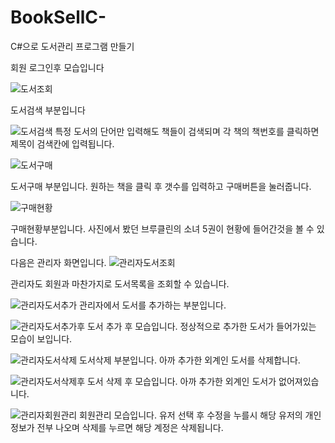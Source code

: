 # BookSellC-
C#으로 도서관리 프로그램 만들기

회원 로그인후 모습입니다

![도서조회](https://user-images.githubusercontent.com/101082700/207525346-53cf04a9-34e4-4cc3-91f9-dee650cb2b7c.png)

도서검색 부분입니다

![도서검색](https://user-images.githubusercontent.com/101082700/207525640-5ee37242-c358-44de-90c7-9c1297bf9d06.png)
특정 도서의 단어만 입력해도 책들이 검색되며 각 책의 책번호를 클릭하면 제목이 검색칸에 입력됩니다.

![도서구매](https://user-images.githubusercontent.com/101082700/207525972-9e31b510-cfda-4e27-9ce7-f3aa428b84cc.png)

도서구매 부분입니다. 원하는 책을 클릭 후 갯수를 입력하고 구매버튼을 눌러줍니다.

![구매현황](https://user-images.githubusercontent.com/101082700/207526213-e32199dc-6e60-44f6-8dac-124cd2699094.png)

구매현황부분입니다. 사진에서 봤던 브루클린의 소녀 5권이 현황에 들어간것을 볼 수 있습니다.

다음은 관리자 화면입니다.
![관리자도서조회](https://user-images.githubusercontent.com/101082700/207526479-0b5e2579-034d-49f4-8306-c92dcdf16445.png)

관리자도 회원과 마찬가지로 도서목록을 조회할 수 있습니다.

![관리자도서추가](https://user-images.githubusercontent.com/101082700/207526919-8f57dafb-4fad-4772-bb46-d06b0718708c.png)
관리자에서 도서를 추가하는 부분입니다.

![관리자도서추가후](https://user-images.githubusercontent.com/101082700/207527187-31a128b5-d665-4ede-8010-ca70bafada45.png)
도서 추가 후 모습입니다. 정상적으로 추가한 도서가 들어가있는 모습이 보입니다.

![관리자도서삭제](https://user-images.githubusercontent.com/101082700/207527568-ac576c21-10f6-4522-8f66-45395d4550ac.png)
도서삭제 부분입니다. 아까 추가한 외계인 도서를 삭제합니다.

![관리자도서삭제후](https://user-images.githubusercontent.com/101082700/207527840-fe54d2c7-ae34-4e32-a660-c8724344d76d.png)
도서 삭제 후 모습입니다. 아까 추가한 외계인 도서가 없어져있습니다.

![관리자회원관리](https://user-images.githubusercontent.com/101082700/207528163-fc99be5f-3643-4ac8-9ac8-c9a45a4f88a1.png)
회원관리 모습입니다. 유저 선택 후 수정을 누를시 해당 유저의 개인정보가 전부 나오며 삭제를 누르면 해당 계정은 삭제됩니다.
